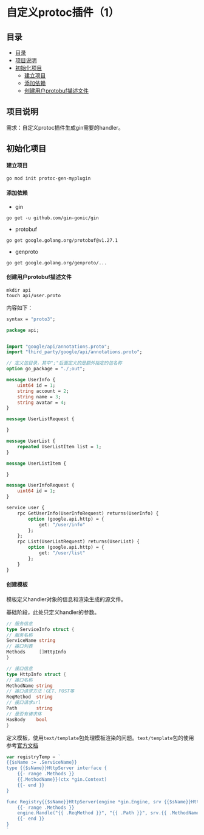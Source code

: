 # 自定义protoc插件（1）

## 目录

- [目录](##目录)
- [项目说明](##项目说明)
- [初始化项目](##初始化项目)
    - [建立项目](####建立项目)
    - [添加依赖](####添加依赖)
    - [创建用户protobuf描述文件](####创建用户protobuf描述文件)

## 项目说明

需求：自定义protoc插件生成gin需要的handler。

## 初始化项目

#### 建立项目

```shell
go mod init protoc-gen-myplugin
```

#### 添加依赖

* gin

```shell
go get -u github.com/gin-gonic/gin
```

* protobuf

```shell
go get google.golang.org/protobuf@v1.27.1 
```

* genproto

```shell
go get google.golang.org/genproto/...
```

#### 创建用户protobuf描述文件

```shell
mkdir api
touch api/user.proto
```

内容如下：

```protobuf
syntax = "proto3";

package api;


import "google/api/annotations.proto";
import "third_party/google/api/annotations.proto";

// 定义包目录，其中";"后面定义的是额外指定的包名称
option go_package = "./;out";

message UserInfo {
    uint64 id = 1;
    string account = 2;
    string name = 3;
    string avatar = 4;
}

message UserListRequest {

}

message UserList {
    repeated UserListItem list = 1;
}

message UserListItem {

}

message UserInfoRequest {
    uint64 id = 1;
}

service user {
    rpc GetUserInfo(UserInfoRequest) returns(UserInfo) {
        option (google.api.http) = {
            get: "/user/info"
        };
    };
    rpc List(UserListRequest) returns(UserList) {
        option (google.api.http) = {
            get: "/user/list"
        };
    }
}
```

#### 创建模板

模板定义handler对象的信息和渲染生成的源文件。

基础阶段，此处只定义handler的参数。

```go
// 服务信息
type ServiceInfo struct {
// 服务名称
ServiceName string
// 接口列表
Methods     []HttpInfo
}

// 接口信息
type HttpInfo struct {
// 接口名称
MethodName string
// 接口请求方法：GET、POST等
ReqMethod  string
// 接口请求url
Path       string
// 是否有请求体
HasBody    bool
}
```

定义模板，使用`text/template`包处理模板渲染的问题。`text/template`包的使用参考[官方文档](https://pkg.go.dev/text/template)

``` go
var registryTemp = `
{{$sName := .ServiceName}}
type {{$sName}}HttpServer interface {
	{{- range .Methods }}
	{{.MethodName}}(ctx *gin.Context)
	{{- end }}
}

func Registry{{$sName}}HttpServer(engine *gin.Engine, srv {{$sName}}HttpServer) {
	{{- range .Methods }}
	engine.Handle("{{ .ReqMethod }}", "{{ .Path }}", srv.{{ .MethodName }})
	{{- end }}
}
`
```












